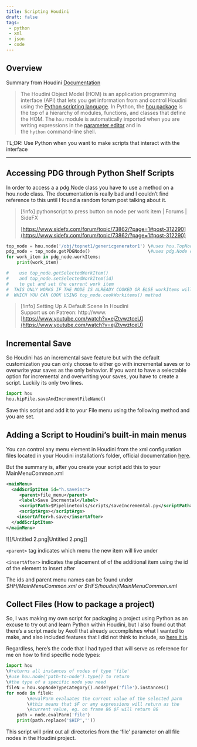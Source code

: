 ```yaml
---
title: Scripting Houdini
draft: false
tags:
 - python
 - xml
 - json
 - code
---
```



## **Overview**

Summary from Houdini [Documentation](https://www.sidefx.com/docs/houdini/hom/index.html)

> The Houdini Object Model (HOM) is an application programming interface (API) that lets you get information from and control Houdini using the [Python scripting language](http://www.python.org/). In Python, the [hou package](https://www.sidefx.com/docs/houdini/hom/hou/index.html) is the top of a hierarchy of modules, functions, and classes that define the HOM. The `hou` module is automatically imported when you are writing expressions in the [parameter editor](https://www.sidefx.com/docs/houdini/ref/panes/parms.html) and in the `hython` command-line shell.

TL;DR: Use Python when you want to make scripts that interact with the interface

---

## Accessing PDG through Python Shelf Scripts

In order to access a a pdg.Node class you have to use a method on a hou.node class. The documentation is really bad and I couldn’t find reference to this until I found a random forum post talking about it.

> [!info] pythonscript to press button on node per work item | Forums | SideFX  
>  
> [https://www.sidefx.com/forum/topic/73862/?page=1#post-312290](https://www.sidefx.com/forum/topic/73862/?page=1#post-312290)  

```Python
top_node = hou.node('/obj/topnet1/genericgenerator1') \#uses hou.TopNode class
pdg_node = top_node.getPDGNode()                      \#uses pdg.Node class
for work_item in pdg_node.workItems:
    print(work_item)

#    use top_node.getSelectedWorkItem() 
#    and top_node.setSelectedWorkItem(id)
#    to get and set the current work item
#  THIS ONLY WORKS IF THE NODE IS ALREADY COOKED OR ELSE workItems will return NONE
#  WHICH YOU CAN COOK USING top_node.cookWorkitems() method
```

  

> [!info] Setting Up A Default Scene In Houdini  
> Support us on Patreon: http://www.  
> [https://www.youtube.com/watch?v=ejZtvwztceU](https://www.youtube.com/watch?v=ejZtvwztceU)  

## Incremental Save

So Houdini has an incremental save feature but with the default customization you can only choose to either go with incremental saves or to overwrite your saves as the only behavior. If you want to have a selectable option for incremental and overwriting your saves, you have to create a script. Luckily its only two lines.

```Python
import hou
hou.hipFile.saveAndIncrementFileName()
```

Save this script and add it to your File menu using the following method and you are set.

  

## Adding a Script to Houdini’s built-in main menus

You can control any menu element in Houdini from the xml configuration files located in your Houdini installation’s folder, official documentation [here](https://www.sidefx.com/docs/houdini/basics/config_menus.html).

But the summary is, after you create your script add this to your MainMenuCommon.xml

```XML
<mainMenu>
  <addScriptItem id="h.saveinc">
	 <parent>file_menu</parent>
	 <label>Save Incrmental</label>
	 <scriptPath>$Pipelinetools/scripts/saveIncremental.py</scriptPath>
	 <scriptArgs></scriptArgs>
	<insertAfter>h.save</insertAfter>
  </addScriptItem>
</mainMenu>
```

![[/Untitled 2.png|Untitled 2.png]]

`<parent>` tag indicates which menu the new item will live under

`<insertAfter>` indicates the placement of of the additional item using the id of the element to insert after

The ids and parent menu names can be found under _$HH/MainMenuCommon.xml or $HFS/houdini/MainMenuCommon.xml_

  

  

## Collect Files (How to package a project)

So, I was making my own script for packaging a project using Python as an excuse to try out and learn Python within Houdini, but I also found out that there’s a script made by Aeoll that already accomplishes what I wanted to make, and also included features that I did not think to include, so [here it is](https://github.com/Aeoll/HipCollector/tree/master).

Regardless, here’s the code that I had typed that will serve as reference for me on how to find specific node types:

```Python
import hou
\#returns all instances of nodes of type 'file'
\#use hou.node('path-to-node').type() to return
\#the type of a specific node you need
fileN = hou.sopNodeTypeCategory().nodeType('file').instances()
for node in fileN:
		\#evalParm evaluates the current value of the selected parm
		\#this means that $F or any expressions will return as the
		\#current value, eg. on frame 86 $F will return 86
    path = node.evalParm('file')
    print(path.replace('$HIP',''))
```

This script will print out all directories from the ‘file’ parameter on all file nodes in the Houdini project.